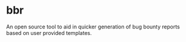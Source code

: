 # bbr
An open source tool to aid in quicker generation of bug bounty reports based on user provided templates.
